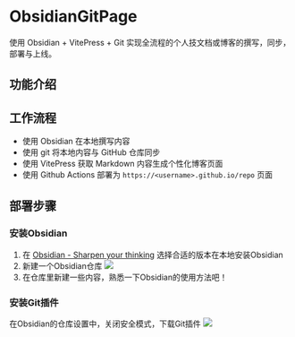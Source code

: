 # ObsidianGitPage

使用 Obsidian + VitePress + Git 实现全流程的个人技文档或博客的撰写，同步，部署与上线。

## 功能介绍


## 工作流程

- 使用 Obsidian 在本地撰写内容
- 使用 git 将本地内容与 GitHub 仓库同步
- 使用 VitePress 获取 Markdown 内容生成个性化博客页面
- 使用 Github Actions 部署为 `https://<username>.github.io/repo` 页面

## 部署步骤

### 安装Obsidian
1. 在 [Obsidian - Sharpen your thinking](https://obsidian.md/) 选择合适的版本在本地安装Obsidian
2. 新建一个Obsidian仓库
![](png1.png)
3. 在仓库里新建一些内容，熟悉一下Obsidian的使用方法吧！
### 安装Git插件
在Obsidian的仓库设置中，关闭安全模式，下载Git插件
![](png2.png)